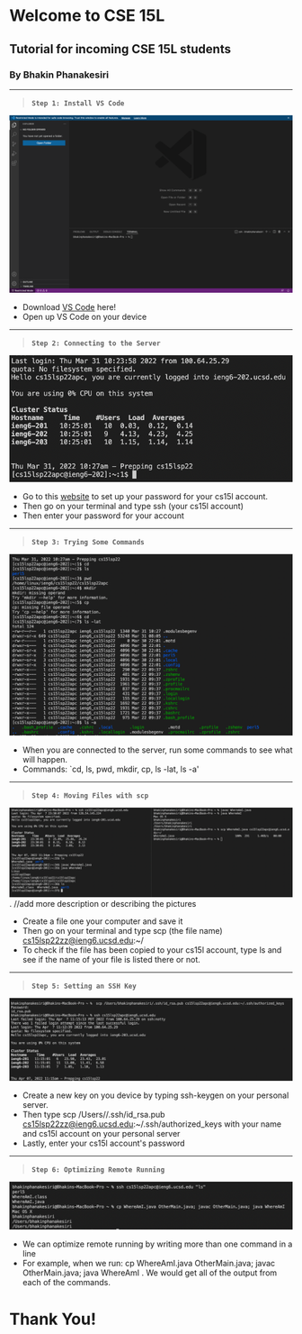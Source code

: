 # Welcome to CSE 15L
## Tutorial for incoming CSE 15L students
### By Bhakin Phanakesiri 

---
> **`Step 1: Install VS Code`**

![pic1](vscode.png)

- Download [VS Code](https://code.visualstudio.com/download) here! 
- Open up VS Code on your device


---
> **`Step 2: Connecting to the Server`**

![pic2](connectingToServer.png)

- Go to this [website](https://sdacs.ucsd.edu/~icc/index.php) to set up your password for your cs15l account. 
- Then go on your terminal and type ssh (your cs15l account)
- Then enter your password for your account


---
> **`Step 3: Trying Some Commands`**

![pic3](commands.png)


- When you are connected to the server, run some commands to see what will happen.
- Commands: `cd, ls, pwd, mkdir, cp, ls -lat, ls -a'


---
> **`Step 4: Moving Files with scp`**

![pic4](movingFiles.png). //add more description or describing the pictures


- Create a file one your computer and save it
- Then go on your terminal and type scp (the file name) cs15lsp22zz@ieng6.ucsd.edu:~/ 
- To check if the file has been copied to your cs15l account, type ls and see if the name of your file is listed there or not. 


---
> **`Step 5: Setting an SSH Key`**

![pic5](SSHKey.png)


- Create a new key on you device by typing ssh-keygen on your personal server. 
- Then type scp /Users/<user-name>/.ssh/id_rsa.pub cs15lsp22zz@ieng6.ucsd.edu:~/.ssh/authorized_keys
with your name and cs15l account on your personal server
- Lastly, enter your cs15l account's password

---
> **`Step 6: Optimizing Remote Running`**

![pic6](optimizing.png)


- We can optimize remote running by writing more than one command in a line
- For example, when we run: cp WhereAmI.java OtherMain.java; javac OtherMain.java; java WhereAmI . We would get all of the output from each of the commands.  


# Thank You!
